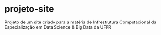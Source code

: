 # projeto-site
Projeto de um site criado para a matéria de Infrestrutura Computacional da Especialização em Data Science & Big Data da UFPR
